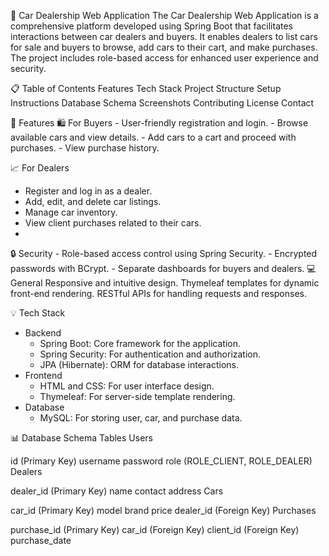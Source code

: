 🚗 Car Dealership Web Application
The Car Dealership Web Application is a comprehensive platform developed using Spring Boot that facilitates interactions between car dealers and buyers. It enables dealers to list cars for sale and buyers to browse, add cars to their cart, and make purchases. The project includes role-based access for enhanced user experience and security.

📋 Table of Contents
Features
Tech Stack
Project Structure
Setup Instructions
Database Schema
Screenshots
Contributing
License
Contact

🎯 Features
🛍️ For Buyers
    - User-friendly registration and login.
    - Browse available cars and view details.
    - Add cars to a cart and proceed with purchases.
    - View purchase history.
    
📈 For Dealers
   - Register and log in as a dealer.
   - Add, edit, and delete car listings.
   - Manage car inventory.
   - View client purchases related to their cars.
   - 
🔒 Security
    - Role-based access control using Spring Security.
    - Encrypted passwords with BCrypt.
    - Separate dashboards for buyers and dealers.
💻 General
Responsive and intuitive design.
Thymeleaf templates for dynamic front-end rendering.
RESTful APIs for handling requests and responses.

💡 Tech Stack
 - Backend
   - Spring Boot: Core framework for the application.
   - Spring Security: For authentication and authorization.
   - JPA (Hibernate): ORM for database interactions.
 - Frontend
   - HTML and CSS: For user interface design.
   - Thymeleaf: For server-side template rendering.
 - Database
   - MySQL: For storing user, car, and purchase data.

📊 Database Schema
Tables
Users

id (Primary Key)
username
password
role (ROLE_CLIENT, ROLE_DEALER)
Dealers

dealer_id (Primary Key)
name
contact
address
Cars

car_id (Primary Key)
model
brand
price
dealer_id (Foreign Key)
Purchases

purchase_id (Primary Key)
car_id (Foreign Key)
client_id (Foreign Key)
purchase_date


 
